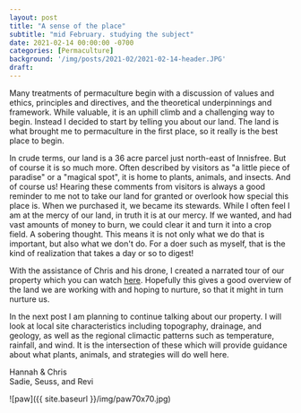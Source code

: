 ```yaml
---
layout: post
title: "A sense of the place"
subtitle: "mid February. studying the subject"
date: 2021-02-14 00:00:00 -0700
categories: [Permaculture]
background: '/img/posts/2021-02/2021-02-14-header.JPG'
draft:
---
```


Many treatments of permaculture begin with a discussion of values and ethics, principles and directives, and the theoretical underpinnings and framework. While valuable, it is an uphill climb and a challenging way to begin. Instead I decided to start by telling you about our land. The land is what brought me to permaculture in the first place, so it really is the best place to begin.

In crude terms, our land is a 36 acre parcel just north-east of Innisfree. But of course it is so much more. Often described by visitors as "a little piece of paradise" or a "magical spot", it is home to plants, animals, and insects. And of course us! Hearing these comments from visitors is always a good reminder to me not to take our land for granted or overlook how special this place is. When we purchased it, we became its stewards. While I often feel I am at the mercy of our land, in truth it is at our mercy. If we wanted, and had vast amounts of money to burn, we could clear it and turn it into a crop field. A sobering thought. This means it is not only what we do that is important, but also what we don't do. For a doer such as myself, that is the kind of realization that takes a day or so to digest!

With the assistance of Chris and his drone, I created a narrated tour of our property which you can watch [here](https://youtu.be/y5MIh_gc2ZQ). Hopefully this gives a good overview of the land we are working with and hoping to nurture, so that it might in turn nurture us. 

In the next post I am planning to continue talking about our property. I will look at local site characteristics including topography, drainage, and geology, as well as the regional climactic patterns such as temperature, rainfall, and wind. It is the intersection of these which will provide guidance about what plants, animals, and strategies will do well here.

Hannah & Chris<br />
Sadie, Seuss, and Revi

![paw]({{ site.baseurl }}/img/paw70x70.jpg)